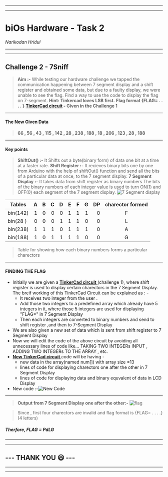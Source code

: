 ***
***
# **biOs Hardware - Task 2**
_Narikodan Hridul_
***
***
## **Challenge 2 - 7Sniff**
>**Aim :-** While testing our hardware challenge we tapped the communication happening between 7 segment display and a shift register and obtained some data, but due to a faulty display, we were unable to see the flag. Find a way to use the code to display the flag on 7-segment. 
    **Hint: Tinkercad loves LSB first.**
    **Flag format {FLAG= . . . . }**
**[**TinkerCad circuit**](https://www.tinkercad.com/things/i4zM833ITGZ) - Given in the Challenge 1**
  
***
 #### **The New Given Data**
>**66 , 56 , 43 , 115 , 142 , 28 , 238 , 188 , 18 , 206 , 123 , 28 , 188**
***
#### **Key points**
> **ShiftOut()  :-** It Shifts out a byte(binary form) of data one bit at a time at a faster rate.
 **Shift Register :-** It recieves binary bits one by one from Arduino with the help of shiftOut() function and send all the bits of a particular data at once, to the 7 segment display.
 **7 Segment Display  :-** It takes data from shift register as binary numbers
The  bits of the binary numbers of each integer value is used to turn ON(1) and OFF(0) each segment of the 7 segment display. 
![7 Segment display ](https://raw.githubusercontent.com/NARIKODANHRIDUL/test/main/8FLAG.jpg) 

| Tables  | A  | B  |  C |  D | E  | F  | G  |DP  | charector formed  |
| ------  |---:|---:|---:|---:|---:|---:|---:|---:|:-----------------:|
| bin(142)|  1 | 0  |  0 |  0 | 1  | 1  | 1  |  0 |  F                |
| bin(28 )|  0 | 0  |  0 |  1 | 1  |  1 | 0  |  0 |  L                |      
| bin(238)|  1 | 1  |  1 |  0 | 1  | 1  | 1  |  0 |  A                |      
| bin(188)|  1 | 0  |  1 |  1 | 1  | 1  | 0  |  0 |  G                | 
>Table for showing how each binary numbers forms a particular charectors
***
#### **FINDING THE FLAG**

* Initially we are given a [**TinkerCad circuit** ](https://www.tinkercad.com/things/i4zM833ITGZ) (challenge 1), where shift register is used to display certain charectors in the 7 Segment Display. The breif working of this TinkerCad Circuit can be explained as  : -
    *  It receives two integer from the user .
    * Add those two integers to a predefined array which already have 5 integers in it, where those 5 integers are used for displaying "FLAG=" in 7 Segment Display
    * Then each integers are converted to binary numbers and send to shift register ,and then to 7-Segment Display 
* We are also given a new set of data which is sent from shift register to 7 Segment Display
* Now we will edit the code of the above circuit by avoiding all unnecessary lines of code like... TAKING TWO INTEGERs INPUT , ADDING TWO INTEGERs TO THE ARRAY , etc.
* [**New TinkerCad circuit** ](https://www.tinkercad.com/things/klJprhK1zRh-copy-of-challenge-2-new-code/editel?sharecode=e4-uCqsRweJkjMv1lwzmPoq6YnYTczZZkYyI9WQf9sw) code will be having - 
    * new data in the array(named num[])  with array size =13
    * lines of code for displaying charectors one after the other in 7 Segment Display
    * lines of code for displaying data and binary equvalent of data in LCD Display
* New code :-![New Code](https://raw.githubusercontent.com/NARIKODANHRIDUL/test/main/code2.jpg)
***
>**Output from 7 Segment Display one after the other:-**
![flag](https://raw.githubusercontent.com/NARIKODANHRIDUL/test/main/flag%3Dpdlg.jpg)

>Since , first four charectors are invalid and flag format is {FLAG= . . . .} (4 letters)
##### **Therfore, FLAG = PdLG**

***
***
##  **--- THANK YOU 😃 ---**
***
***
